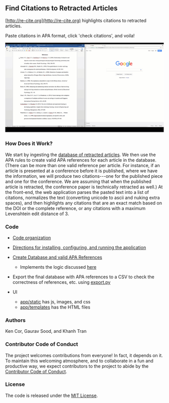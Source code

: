 ## Find Citations to Retracted Articles

[http://re-cite.org](http://re-cite.org) highlights citations to retracted articles. 

Paste citations in APA format, click 'check citations', and voila!

![Illustration](https://github.com/recite/re-cite.org/blob/master/re-cite.gif)

### How Does it Work?

We start by ingesting the [database of retracted articles](https://github.com/recite/retracted_article_database). We then use the APA rules to create valid APA references for each article in the database. (There can be more than one valid reference per article. For instance, if an article is presented at a conference before it is published, where we have the information, we will produce two citations---one for the published piece and one for the conference. We are assuming that when the published article is retracted, the conference paper is technically retracted as well.) At the front-end, the web application parses the pasted text into a list of citations, normalizes the text (converting unicode to ascii and nuking extra spaces), and then highlights any citations that are an exact match based on the DOI or the complete reference, or any citations with a maximum Levenshtein edit distance of 3.  

### Code

* [Code organization](data/code_structure.md)

* [Directions for installing, configuring, and running the application](docs/install_run_configure.md)

* [Create Database and valid APA References](freshdb.py)
    - Implements the logic discussed [here](docs/create_apa_cites.md)

* Export the final database with APA references to a CSV to check the correctness of references, etc. using [export.py](export.py)

* UI
    - [app/static](app/static) has js, images, and css
    - [app/templates](app/templates) has the HTML files

### Authors

Ken Cor, Gaurav Sood, and Khanh Tran

### Contributor Code of Conduct

The project welcomes contributions from everyone! In fact, it depends on it. To maintain this welcoming atmosphere, and to collaborate in a fun and productive way, we expect contributors to the project to abide by the [Contributor Code of Conduct](https://www.contributor-covenant.org/version/1/4/code-of-conduct).

### License

The code is released under the [MIT License](https://opensource.org/licenses/MIT).
